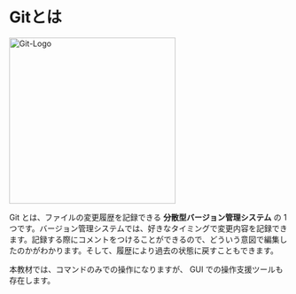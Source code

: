 # Gitとは

<img src="/tutorial/img/Git-Logo-2Color.png" alt="Git-Logo" width="300px">

Git とは、ファイルの変更履歴を記録できる **分散型バージョン管理システム** の 1 つです。バージョン管理システムでは、好きなタイミングで変更内容を記録できます。記録する際にコメントをつけることができるので、どういう意図で編集したのかがわかります。そして、履歴により過去の状態に戻すこともできます。

本教材では、コマンドのみでの操作になりますが、 GUI での操作支援ツールも存在します。
